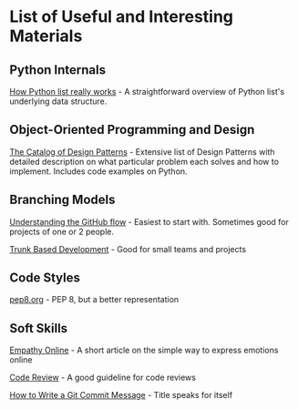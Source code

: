 # List of Useful and Interesting Materials

## Python Internals
[How Python list really works](https://antonz.org/list-internals/) - A straightforward overview of Python list's underlying data structure.

## Object-Oriented Programming and Design
[The Catalog of Design Patterns](https://refactoring.guru/design-patterns/catalog) - Extensive list of Design Patterns with detailed description on what particular problem each solves and how to implement. Includes code examples on Python.

## Branching Models
[Understanding the GitHub flow](https://guides.github.com/introduction/flow/) - Easiest to start with. Sometimes good for projects of one or 2 people.

[Trunk Based Development](https://trunkbaseddevelopment.com/) - Good for small teams and projects


## Code Styles
[pep8.org](https://pep8.org/) - PEP 8, but a better representation

## Soft Skills

[Empathy Online](https://thoughtbot.com/blog/empathy-online) - A short article on the simple way to express emotions online

[Code Review](https://github.com/thoughtbot/guides/tree/main/code-review) - A good guideline for code reviews

[How to Write a Git Commit Message](https://chris.beams.io/posts/git-commit/) - Title speaks for itself
